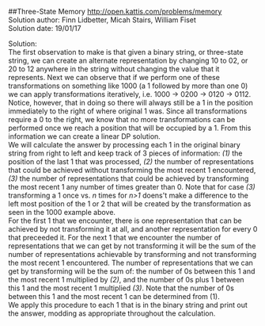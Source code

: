 ##Three-State Memory
http://open.kattis.com/problems/memory  
Solution author: Finn Lidbetter, Micah Stairs, William Fiset  
Solution date: 19/01/17  

Solution:  
The first observation to make is that given a binary string, or three-state string, we can create an alternate representation by changing 10 to 02, or 20 to 12 anywhere in the string without changing the value that it represents. Next we can observe that if we perform one of these transformations on something like 1000 (a 1 followed by more than one 0) we can apply transformations iteratively, i.e. 1000 -> 0200 -> 0120 -> 0112. Notice, however, that in doing so there will always still be a 1 in the position immediately to the right of where original 1 was. Since all transformations require a 0 to the right, we know that no more transformations can be performed once we reach a position that will be occupied by a 1. From this information we can create a linear DP solution.  
We will calculate the answer by processing each 1 in the original binary string from right to left and keep track of 3 pieces of information: *(1)* the position of the last 1 that was processed, *(2)* the number of representations that could be achieved without transforming the most recent 1 encountered, *(3)* the number of representations that could be achieved by transforming the most recent 1 any number of times greater than 0. Note that for case *(3)* transforming a 1 once vs. *n* times for *n>1* doens't make a difference to the left most position of the 1 or 2 that will be created by the transformation as seen in the 1000 example above.  
For the first 1 that we encounter, there is one representation that can be achieved by not transforming it at all, and another representation for every 0 that preceeded it. For the next 1 that we encounter the number of representations that we can get by not transforming it will be the sum of the number of representations achievable by transforming and not transforming the most recent 1 encountered. The number of representations that we can get by transforming will be the sum of: the number of 0s between this 1 and the most recent 1 multiplied by *(2)*, and the number of 0s plus 1 between this 1 and the most recent 1 multiplied *(3)*. Note that the number of 0s between this 1 and the most recent 1 can be determined from (1).  
We apply this procedure to each 1 that is in the binary string and print out the answer, modding as appropriate throughout the calculation.

